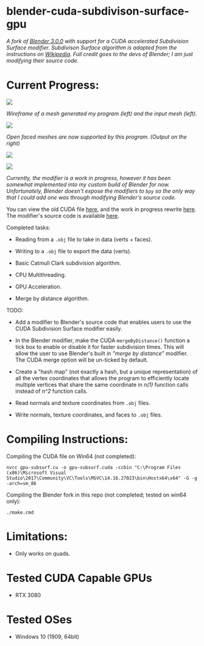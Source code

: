# blender-cuda-subdivison-surface-gpu

*A fork of [Blender 3.0.0](https://github.com/blender/blender/tree/blender-v3.0-release) with support for a CUDA accelerated Subdivision Surface modifier. Subdivison Surface algorithm is adapted from the instructions on [Wikipedia](https://en.wikipedia.org/wiki/Catmull%E2%80%93Clark_subdivision_surface). Full credit goes to the devs of Blender; I am just modifying their source code.*

# Current Progress:

![](https://i.imgur.com/gZAbyqv.png?raw=true)

*Wireframe of a mesh generated my program (left) and the input mesh (left).*

![](https://i.imgur.com/MfCeLJB.png?raw=true)

*Open faced meshes are now supported by this program. (Output on the right)*

![](https://i.imgur.com/wSqWEDn.png?raw=true)

![](https://i.imgur.com/5DHRc8Y.png?raw=true)

*Currently, the modifier is a work in progress, however it has been somewhat implemented into my custom build of Blender for now. Unfortunately, Blender doesn't expose the modifiers to `bpy` so the only way that I could add one was through modifying Blender's source code.*

You can view the old CUDA file [here](https://github.com/katznboyz1/blender-cuda-subdivision-surface-gpu/blob/master/custom_source/gpu-subsurf.old.cu), and the work in progress rewrite [here](https://github.com/katznboyz1/blender-cuda-subdivision-surface-gpu/blob/master/custom_source/gpu-subsurf.cu). The modifier's source code is available [here](https://github.com/katznboyz1/blender-cuda-subdivision-surface-gpu/blob/master/source/blender/modifiers/intern/MOD_gpusubsurf.c).

Completed tasks:

- Reading from a `.obj` file to take in data (verts + faces).

- Writing to a `.obj` file to export the data (verts).

- Basic Catmull Clark subdivision algorithm.

- CPU Multithreading.

- GPU Acceleration.

- Merge by distance algorithm.

TODO:

- Add a modifier to Blender's source code that enables users to use the CUDA Subdivision Surface modifier easily.

- In the Blender modifier, make the CUDA `mergeByDistance()` function a tick box to enable or disable it for faster subdivision times. This will allow the user to use Blender's built in *"merge by distance"* modifier. The CUDA merge option will be un-ticked by default.

- Create a "hash map" (not exactly a hash, but a unique representation) of all the vertex coordinates that allows the program to efficiently locate multiple vertices that share the same coordinate in *n(1)* function calls instead of *n^2* function calls.

- Read normals and texture coordinates from `.obj` files.

- Write normals, texture coordinates, and faces to `.obj` files.

# Compiling Instructions:

Compiling the CUDA file on Win64 (not completed):

`nvcc gpu-subsurf.cu -o gpu-subsurf.cuda -ccbin "C:\Program Files (x86)\Microsoft Visual Studio\2017\Community\VC\Tools\MSVC\14.16.27023\bin\Hostx64\x64" -G -g -arch=sm_86`

Compiling the Blender fork in this repo (not completed; tested on win64 only):

`./make.cmd`

# Limitations:

- Only works on quads.

# Tested CUDA Capable GPUs

- RTX 3080

# Tested OSes

- Windows 10 (1909, 64bit)